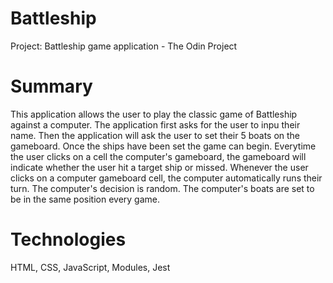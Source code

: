 # Battleship

Project: Battleship game application - The Odin Project

# Summary 

This application allows the user to play the classic game of Battleship against a computer.
The application first asks for the user to inpu their name. Then the application will ask the user to set their 5 boats on the gameboard. Once the ships have been set the game can begin. Everytime the user clicks on a cell the computer's gameboard, the gameboard will indicate whether the user hit a target ship or missed. Whenever the user clicks on a computer gameboard cell, the computer automatically runs their turn. The computer's decision is random. The computer's boats are set to be in the same position every game.

# Technologies

HTML, CSS, JavaScript, Modules, Jest